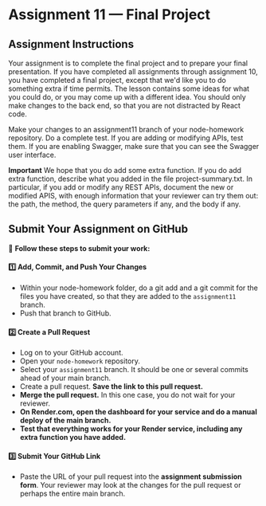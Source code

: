# **Assignment 11 — Final Project**

## **Assignment Instructions**

Your assignment is to complete the final project and to prepare your final presentation.  If you have completed all assignments through assignment 10, you have completed a final project, except that we'd like you to do something extra if time permits.  The lesson contains some ideas for what you could do, or you may come up with a different idea.  You should only make changes to the back end, so that you are not distracted by React code.

Make your changes to an assignment11 branch of your node-homework repository.  Do a complete test. If you are adding or modifying APIs, test them.  If you are enabling Swagger, make sure that you can see the Swagger user interface.

**Important** We hope that you do add some extra function.  If you do add extra function, describe what you added in the file project-summary.txt.  In particular, if you add or modify any REST APIs, document the new or modified APIS, with enough information that your reviewer can try them out: the path, the method, the query parameters if any, and the body if any.

## **Submit Your Assignment on GitHub**

📌 **Follow these steps to submit your work:**

#### **1️⃣ Add, Commit, and Push Your Changes**

- Within your node-homework folder, do a git add and a git commit for the files you have created, so that they are added to the `assignment11` branch.
- Push that branch to GitHub.

#### **2️⃣ Create a Pull Request**

- Log on to your GitHub account.
- Open your `node-homework` repository.
- Select your `assignment11` branch. It should be one or several commits ahead of your main branch.
- Create a pull request. **Save the link to this pull request.**
- **Merge the pull request.**  In this one case, you do not wait for your reviewer.
- **On Render.com, open the dashboard for your service and do a manual deploy of the main branch.**
- **Test that everything works for your Render service, including any extra function you have added.**


#### **3️⃣ Submit Your GitHub Link**

- Paste the URL of your pull request into the **assignment submission form**.  Your reviewer may look at the changes for the pull request or perhaps the entire main branch.